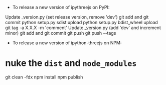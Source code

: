 - To release a new version of ipythreejs on PyPI:

Update _version.py (set release version, remove 'dev')
git add and git commit
python setup.py sdist upload
python setup.py bdist_wheel upload
git tag -a X.X.X -m 'comment'
Update _version.py (add 'dev' and increment minor)
git add and git commit
git push
git push --tags

- To release a new version of ipython-threejs on NPM:

# nuke the  `dist` and `node_modules`
git clean -fdx
npm install
npm publish
